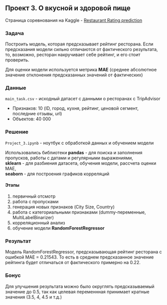 ## Проект 3. О вкусной и здоровой пище
Страница соревнования на Kaggle - [Restaurant Rating prediction](https://www.kaggle.com/c/sf-dst-restaurant-rating "Kaggle соревнование")

### Задача
Построить модель, которая предсказывает рейтинг ресторана. Если предсказания модели сильно отличаются от фактического результата, то, возможно, ресторан накручивает себе рейтинг, и его стоит проверить.

Для оценки модели используется метрика **MAE** (среднее абсолютное значение отклонения предсказанных значений от фактических)

### Данные
`main_task.csv` - исходный датасет с данными о ресторанах с TripAdvisor
- Признаков: 10 (ID, город, кухня, рейтинг, ценовой сегмент, последние отзывы, url)
- Объектов: 40 000

### Решение
`Project_3.ipynb` - ноутбук с обработкой данных и обучением модели

Использовались библиотеки **pandas** - для поиска и заполнения пропусков, работы с датами и регулярными выражениями,   
**sklearn** - для разбиения датасета, обучения модели, рассчета оценки MAE,   
**seaborn** - для построения графиков корреляций

#### Этапы
1. первичный отсмотр 
2. работа с пропусками
3. генерация новых признаков (City Size, Country) 
4. работа с категориальными признаками (dummy-переменные, MultiLabelBinarizer)
5. корреляционный анализ
6. обучение модели **RandomForestRegressor**

### Результат 
Модель RandomForestRegressor, предсказывающая рейтинг ресторана с ошибкой MAE = 0.21543. То есть в среднем предсказанное значение рейтинга будет отличаться от фактического примерно на 0.22. 

### Бонус
Для улучшения результата можно было округлять предсказываемый значение до 0.5, так как целевая переменнная принимает кратные значения (3.5, 4, 4.5 и т.д.)
